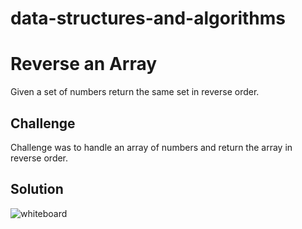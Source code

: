 # data-structures-and-algorithms
# Reverse an Array
Given a set of numbers return the same set in reverse order.

## Challenge
Challenge was to handle an array of numbers and return the array in reverse order.

## Solution
![whiteboard](assets/philk-reverse-array.JPG)
